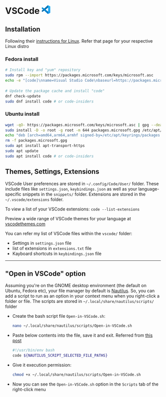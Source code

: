 # VSCode <img alt="VSCode" src="/assets/vscode.svg" height="28">

## Installation

Following their [instructions for Linux](https://code.visualstudio.com/docs/setup/linux). Refer that page for your respective Linux distro

### Fedora install

```sh
# Install key and "yum" repository
sudo rpm --import https://packages.microsoft.com/keys/microsoft.asc
echo -e "[code]\nname=Visual Studio Code\nbaseurl=https://packages.microsoft.com/yumrepos/vscode\nenabled=1\ngpgcheck=1\ngpgkey=https://packages.microsoft.com/keys/microsoft.asc" | sudo tee /etc/yum.repos.d/vscode.repo > /dev/null

# Update the package cache and install "code"
dnf check-update
sudo dnf install code # or code-insiders
```

### Ubuntu install

```sh
wget -qO- https://packages.microsoft.com/keys/microsoft.asc | gpg --dearmor > packages.microsoft.gpg
sudo install -D -o root -g root -m 644 packages.microsoft.gpg /etc/apt/keyrings/packages.microsoft.gpg
echo "deb [arch=amd64,arm64,armhf signed-by=/etc/apt/keyrings/packages.microsoft.gpg] https://packages.microsoft.com/repos/code stable main" |sudo tee /etc/apt/sources.list.d/vscode.list > /dev/null
rm -f packages.microsoft.gpg
sudo apt install apt-transport-https
sudo apt update
sudo apt install code # or code-insiders

```

## Themes, Settings, Extensions

VSCode User preferences are stored in `~/.config/Code/User/` folder. These include files like `settings.json`, `keybindings.json` as well as your language-specific snippets in the `snippets/` folder. Extensions are stored in the `~/.vscode/extensions` folder.

To view a list of your VSCode extensions: `code --list-extensions`

Preview a wide range of VSCode themes for your language at [vscodethemes.com](https://vscodethemes.com/)

You can refer my list of VSCode files within the `vscode/` folder:

- Settings in `settings.json` file
- list of extensions in `extensions.txt` file
- Kayboard shortcuts in `keybindings.json` file

---

## "Open in VSCode" option

Assuming you're on the GNOME desktop environment (the default on Ubuntu, Fedora etc), your file manager by default is [Nautilus](https://apps.gnome.org/Nautilus/). So, you can add a script to run as an option in your context menu when you right-click a folder or file. The scripts are stored in `~/.local/share/nautilus/scripts/` folder

- Create the bash script file `Open-in-VSCode.sh`:

  ```sh
  nano ~/.local/share/nautilus/scripts/Open-in-VSCode.sh
  ```

- Paste below contents into the file, save it and exit. Referred from [this post](https://stackoverflow.com/a/63459408/16365842)

  ```sh
  #!/usr/bin/env bash
  code ${NAUTILUS_SCRIPT_SELECTED_FILE_PATHS}
  ```

- Give it execution permission:

  ```sh
  chmod +x ~/.local/share/nautilus/scripts/Open-in-VSCode.sh
  ```

- Now you can see the `Open-in-VSCode.sh` option in the `Scripts` tab of the right-click menu
